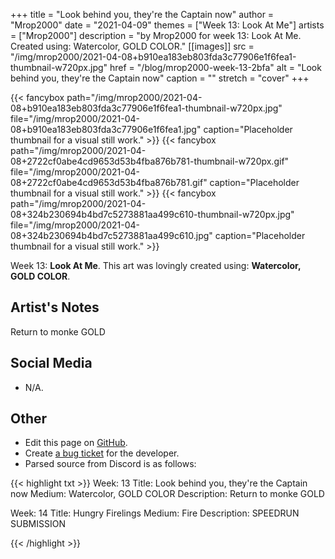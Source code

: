 +++
title =       "Look behind you, they're the Captain now"
author =      "Mrop2000"
date =        "2021-04-09"
themes =      ["Week 13: Look At Me"]
artists =     ["Mrop2000"]
description = "by Mrop2000 for week 13: Look At Me. Created using: Watercolor, GOLD COLOR."
[[images]]
      src = "/img/mrop2000/2021-04-08+b910ea183eb803fda3c77906e1f6fea1-thumbnail-w720px.jpg"
      href = "/blog/mrop2000-week-13-2bfa"
      alt = "Look behind you, they're the Captain now"
      caption = ""
      stretch = "cover"
+++

{{< fancybox path="/img/mrop2000/2021-04-08+b910ea183eb803fda3c77906e1f6fea1-thumbnail-w720px.jpg" file="/img/mrop2000/2021-04-08+b910ea183eb803fda3c77906e1f6fea1.jpg" caption="Placeholder thumbnail for a visual still work." >}}
{{< fancybox path="/img/mrop2000/2021-04-08+2722cf0abe4cd9653d53b4fba876b781-thumbnail-w720px.gif" file="/img/mrop2000/2021-04-08+2722cf0abe4cd9653d53b4fba876b781.gif" caption="Placeholder thumbnail for a visual still work." >}}
{{< fancybox path="/img/mrop2000/2021-04-08+324b230694b4bd7c5273881aa499c610-thumbnail-w720px.jpg" file="/img/mrop2000/2021-04-08+324b230694b4bd7c5273881aa499c610.jpg" caption="Placeholder thumbnail for a visual still work." >}}


Week 13: **Look At Me**. This art was lovingly created using: **Watercolor, GOLD COLOR**.

## Artist's Notes

Return to monke
GOLD

## Social Media

- N/A.

## Other

- Edit this page on [GitHub](https://github.com/teaminkling/web-refresh/edit/main/content/blog/mrop2000-week-13-2bfa.md).
- Create [a bug ticket](https://github.com/teaminkling/web-refresh/issues/new?assignees=&labels=bug&template=problem-report.md&title=) for the developer.
- Parsed source from Discord is as follows:

{{< highlight txt >}}
Week: 13
Title:  Look behind you, they're the Captain now
Medium: Watercolor, GOLD COLOR
Description: 
Return to monke
GOLD

Week: 14
Title: Hungry Firelings
Medium: Fire
Description: 
SPEEDRUN SUBMISSION

{{< /highlight >}}